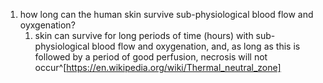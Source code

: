1. how long can the human skin survive sub-physiological blood flow and oyxgenation?
	1. skin can survive for long periods of time (hours) with sub-physiological blood flow and oxygenation, and, as long as this is followed by a period of good perfusion, necrosis will not occur^[https://en.wikipedia.org/wiki/Thermal_neutral_zone]